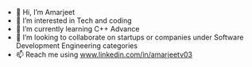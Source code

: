 - 👋 Hi, I’m Amarjeet
- 👀 I’m interested in Tech and coding 
- 🌱 I’m currently learning C++ Advance
- 💞️ I’m looking to collaborate on startups or companies under Software Development Engineering categories 
- 📫 Reach me using www.linkedin.com/in/amarjeetv03

<!---
amarjeet0308/amarjeet0308 is a ✨ special ✨ repository because its `README.md` (this file) appears on your GitHub profile.
You can click the Preview link to take a look at your changes.
--->
